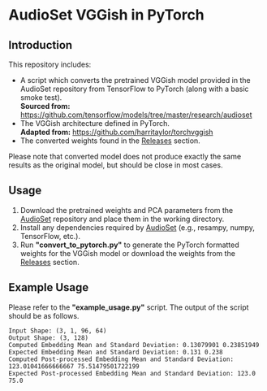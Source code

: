# AudioSet VGGish in PyTorch


## Introduction
This repository includes:
- A script which converts the pretrained VGGish model provided in the AudioSet repository from TensorFlow to PyTorch
(along with a basic smoke test).  
**Sourced from:** https://github.com/tensorflow/models/tree/master/research/audioset
- The VGGish architecture defined in PyTorch.  
**Adapted from:** https://github.com/harritaylor/torchvggish
- The converted weights found in the [Releases](https://github.com/tcvrick/audioset-vggish-tensorflow-to-pytorch/releases) section.

Please note that converted model does not produce exactly the same results as the original model, but should be 
close in most cases.

## Usage
1. Download the pretrained weights and PCA parameters from the [AudioSet](https://github.com/tensorflow/models/tree/master/research/audioset) repository and place them in the working directory. 
2. Install any dependencies required by [AudioSet](https://github.com/tensorflow/models/tree/master/research/audioset) (e.g., resampy, numpy, TensorFlow, etc.).
3. Run **"convert_to_pytorch.py"** to generate the PyTorch formatted weights for the VGGish model or download
the weights from the [Releases](https://github.com/tcvrick/audioset-vggish-tensorflow-to-pytorch/releases) section.

## Example Usage
Please refer to the **"example_usage.py"** script. The output of the script should be as follows.

```
Input Shape: (3, 1, 96, 64)
Output Shape: (3, 128)
Computed Embedding Mean and Standard Deviation: 0.13079901 0.23851949
Expected Embedding Mean and Standard Deviation: 0.131 0.238
Computed Post-processed Embedding Mean and Standard Deviation: 123.01041666666667 75.51479501722199
Expected Post-processed Embedding Mean and Standard Deviation: 123.0 75.0
```